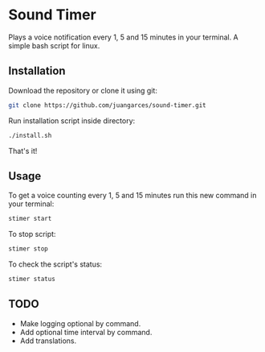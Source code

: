 # Sound Timer
Plays a voice notification every 1, 5 and 15 minutes in your terminal. A simple bash script for linux.

## Installation
Download the repository or clone it using git:
```sh
git clone https://github.com/juangarces/sound-timer.git
```
Run installation script inside directory:
```sh
./install.sh
```
That's it!

## Usage
To get a voice counting every 1, 5 and 15 minutes run this new command in your terminal:
```sh
stimer start
```
To stop script:
```sh
stimer stop
```
To check the script's status:
```sh
stimer status
```

## TODO
* Make logging optional by command.
* Add optional time interval by command.
* Add translations.